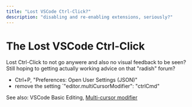 ```yaml
---
title: "Lost VSCode Ctrl-Click?"
description: "disabling and re-enabling extensions, seriously?"
---
```


# The Lost VSCode Ctrl-Click

Lost Ctrl-Click to not go anywere and also no visual feedback to be seen? Still
hoping to getting actually working advice on that "radish" forum?

- <key>Ctrl</key>+<key>P</key>, "Preferences: Open User Settings (JSON)"
- remove the setting `"editor.multiCursorModifier": "ctrlCmd"

See also: VSCode Basic Editing, [Multi-cursor
modifier](https://code.visualstudio.com/docs/editor/codebasics#_multicursor-modifier)
